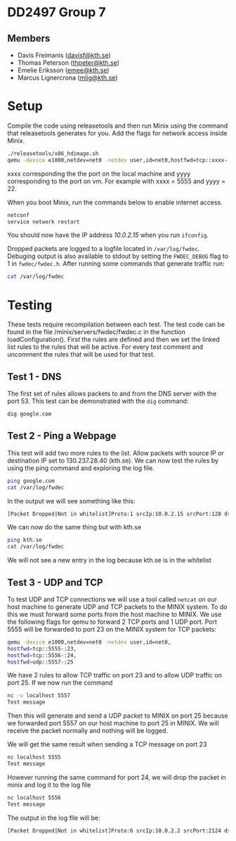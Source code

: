 # DD2497 Group 7
## Members
* Davis Freimanis (davisf@kth.se)
* Thomas Peterson (thpeter@kth.se)
* Emelie Eriksson (emee@kth.se)
* Marcus Lignercrona (mlig@kth.se)

# Setup
Compile the code using releasetools and then run Minix using the command that releasetools generates for you. Add the flags for network access inside Minix.
```bash
./releasetools/x86_hdimage.sh
qemu -device e1000,netdev=net0 -netdev user,id=net0,hostfwd=tcp::xxxx-:yyyy
```

xxxx corresponding the the port on the local machine and yyyy corresponding to the port on vm. For example with xxxx = 5555 and yyyy = 22.

When you boot Minix, run the commands below to enable internet access.
```bash
netconf
service network restart
```

You should now have the IP address *10.0.2.15* when you run `ifconfig`.

Dropped packets are logged to a logfile located in `/var/log/fwdec`. Debuging output is also available to stdout by setting the `FWDEC_DEBUG` flag to 1 in `fwdec/fwdec.h`. After running some commands that generate traffic run:

```bash
cat /var/log/fwdec
```

# Testing
These tests require recompilation between each test. The test code can be found in the file /minix/servers/fwdec/fwdec.c in the function loadConfiguration(). First the rules are defined and then we set the linked list rules to the rules that will be active. For every test comment and uncomment the rules that will be used for that test. 

## Test 1 - DNS
The first set of rules allows packets to and from the DNS server with the port 53. This test can be demonstrated with the `dig` command:
```bash
dig google.com
```

## Test 2 - Ping a Webpage
This test will add two more rules to the list. Allow packets with source IP or destination IP set to 130.237.28.40 (kth.se). We can now test the rules by using the ping command and exploring the log file. 
```bash
ping google.com
cat /var/log/fwdec
```
In the output we will see something like this:
```bash
[Packet Dropped|Not in whitelist]Proto:1 srcIp:10.0.2.15 srcPort:128 dstIp:216.58.207.238 dstPort:2938
```
We can now do the same thing but with kth.se
```bash
ping kth.se
cat /var/log/fwdec
```
We will not see a new entry in the log because kth.se is in the whitelist

## Test 3 - UDP and TCP
To test UDP and TCP connections we will use a tool called `netcat` on our host machine to generate UDP and TCP packets to the MINIX system. To do this we must forward some ports from the host machine to MINIX. We use the following flags for qemu to forward 2 TCP ports and 1 UDP port. Port 5555 will be forwarded to port 23 on the MINIX system for TCP packets:

```bash
qemu -device e1000,netdev=net0 -netdev user,id=net0,
hostfwd=tcp::5555-:23,
hostfwd=tcp::5556-:24,
hostfwd=udp::5557-:25
```

We have 2 rules to allow TCP traffic on port 23 and to allow UDP traffic on port 25. If we now run the command
```bash
nc -u localhost 5557
Test message
```

Then this will generate and send a UDP packet to MINIX on port 25 because we forwarded port 5557 on our host machine to port 25 in MINIX. We will receive the packet normally and nothing will be logged.

We will get the same result when sending a TCP message on port 23

```bash
nc localhost 5555
Test message
```

However running the same command for port 24, we will drop the packet in minix and log it to the log file

```bash
nc localhost 5556
Test message
```

The output in the log file will be:

```bash
[Packet Dropped|Not in whitelist]Proto:6 srcIp:10.0.2.2 srcPort:2124 dstIp:10.0.2.15 dstPort:24
```
